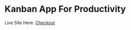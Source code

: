 # Kanban App For Productivity

Live Site Here: [Checkout](https://64e34b62d46813070d4983eb--benevolent-pastelito-baceae.netlify.app/)
